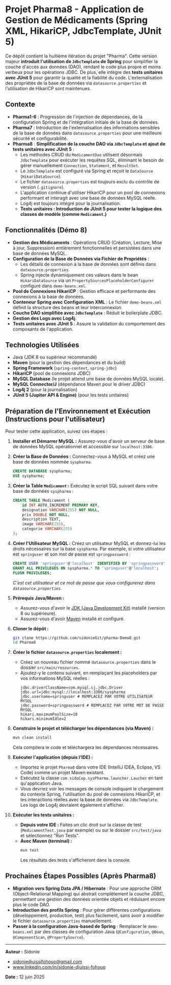 # Projet Pharma8 - Application de Gestion de Médicaments (Spring XML, HikariCP, JdbcTemplate, **JUnit 5**)

Ce dépôt contient la huitième itération du projet "Pharma". Cette version majeur **introduit l'utilisation de `JdbcTemplate` de Spring** pour simplifier la couche d'accès aux données (DAO), rendant le code plus propre et moins verbeux pour les opérations JDBC. De plus, elle intègre des **tests unitaires avec JUnit 5** pour garantir la qualité et la fiabilité du code. L'externalisation des propriétés de la base de données via `datasource.properties` et l'utilisation de HikariCP sont maintenues.

## Contexte

- **Pharma1-6** : Progression de l'injection de dépendances, de la configuration Spring et de l'intégration initiale de la base de données.
- **Pharma7** : Introduction de l'externalisation des informations sensibles de la base de données dans `datasource.properties` pour une meilleure sécurité et configurabilité.
- **Pharma8** : **Simplification de la couche DAO via `JdbcTemplate` et ajout de tests unitaires avec JUnit 5** :
  - Les méthodes CRUD du `MedicamentDao` utilisent désormais `JdbcTemplate` pour exécuter les requêtes SQL, éliminant le besoin de gérer manuellement `Connection`, `Statement`, et `ResultSet`.
  - Le `JdbcTemplate` est configuré via Spring et reçoit le `DataSource` (`HikariDataSource`).
  - Le fichier `datasource.properties` est toujours exclu du contrôle de version (`.gitignore`).
  - L'application continue d'utiliser HikariCP pour un pool de connexions performant et interagit avec une base de données MySQL réelle.
  - Log4j est toujours intégré pour la journalisation.
  - **Tests unitaires : Introduction de JUnit 5 pour tester la logique des classes de modèle (comme `Medicament`.)**

## Fonctionnalités (Démo 8)

- **Gestion des Médicaments** : Opérations CRUD (Création, Lecture, Mise à jour, Suppression) entièrement fonctionnelles et persistées dans une base de données MySQL.
- **Configuration de la Base de Données via Fichier de Propriétés** :
  - Les détails de connexion à la base de données sont définis dans `datasource.properties`.
  - Spring injecte dynamiquement ces valeurs dans le bean `HikariDataSource` via un `PropertySourcesPlaceholderConfigurer` configuré dans `demo-beans.xml`.
- **Pool de Connexions HikariCP** : Gestion efficace et performante des connexions à la base de données.
- **Conteneur Spring avec Configuration XML** : Le fichier `demo-beans.xml` définit la structure des beans et leur interconnexion.
- **Couche DAO simplifiée avec `JdbcTemplate`** : Réduit le boilerplate JDBC.
- **Gestion des Logs avec Log4j**.
- **Tests unitaires avec JUnit 5** : Assure la validation du comportement des composants de l'application.

## Technologies Utilisées

- Java (JDK 8 ou supérieur recommandé)
- **Maven** (pour la gestion des dépendances et du build)
- **Spring Framework** (`spring-context`, `spring-jdbc`)
- **HikariCP** (pool de connexions JDBC)
- **MySQL Database** (le projet attend une base de données MySQL locale).
- **MySQL Connector/J** (dépendance Maven pour le driver JDBC)
- **Log4j 2** (pour la journalisation)
- **JUnit 5 (Jupiter API & Engine)** (pour les tests unitaires)

## Préparation de l'Environnement et Exécution (Instructions pour l'utilisateur)

Pour tester cette application, suivez ces étapes :

1.  **Installer et Démarrer MySQL :** Assurez-vous d'avoir un serveur de base de données MySQL opérationnel et accessible sur `localhost:3306`.

2.  **Créer la Base de Données :** Connectez-vous à MySQL et créez une base de données nommée `syspharma`.

    ```sql
    CREATE DATABASE syspharma;
    USE syspharma;
    ```

3.  **Créer la Table `Medicament` :** Exécutez le script SQL suivant dans votre base de données `syspharma` :

    ```sql
    CREATE TABLE Medicament (
        id INT AUTO_INCREMENT PRIMARY KEY,
        designation VARCHAR(255) NOT NULL,
        prix DOUBLE NOT NULL,
        description TEXT,
        image VARCHAR(255),
        categorie VARCHAR(255)
    );
    ```

4.  **Créer l'Utilisateur MySQL :** Créez un utilisateur MySQL et donnez-lui les droits nécessaires sur la base `syspharma`. Par exemple, si votre utilisateur est `springuser` et son mot de passe est `springpassword` :

    ```sql
    CREATE USER 'springuser'@'localhost' IDENTIFIED BY 'springpassword';
    GRANT ALL PRIVILEGES ON syspharma.* TO 'springuser'@'localhost';
    FLUSH PRIVILEGES;
    ```

    _C'est cet utilisateur et ce mot de passe que vous configurerez dans `datasource.properties`._

5.  **Prérequis Java/Maven :**

    - Assurez-vous d'avoir le [JDK (Java Development Kit)](https://www.oracle.com/java/technologies/downloads/) installé (version 8 ou supérieure).
    - Assurez-vous d'avoir [Maven](https://maven.apache.org/download.cgi) installé et configuré.

6.  **Cloner le dépôt :**

    ```bash
    git clone https://github.com/sidonieGit/pharma-Demo8.git
    cd Pharma8
    ```

7.  **Créer le fichier `datasource.properties` localement :**

    - Créez un nouveau fichier nommé `datasource.properties` dans le dossier `src/main/resources`.
    - Ajoutez-y le contenu suivant, en remplaçant les placeholders par vos informations MySQL réelles :
      ```properties
      jdbc.driverClassName=com.mysql.cj.jdbc.Driver
      jdbc.url=jdbc:mysql://localhost:3306/syspharma
      jdbc.username=springuser # REMPLACEZ PAR VOTRE UTILISATEUR MYSQL
      jdbc.password=springpassword # REMPLACEZ PAR VOTRE MOT DE PASSE MYSQL
      hikari.maximumPoolSize=10
      hikari.minimumIdle=2
      ```

8.  **Construire le projet et télécharger les dépendances (via Maven) :**

    ```bash
    mvn clean install
    ```

    Cela compilera le code et téléchargera les dépendances nécessaires.

9.  **Exécuter l'application (depuis l'IDE) :**

    - Importez le projet `Pharma8` dans votre IDE (IntelliJ IDEA, Eclipse, VS Code) comme un projet Maven existant.
    - Exécutez la classe `com.sidoCop.sysPharma.launcher.Laucher` en tant qu'application Java.
    - Vous devriez voir les messages de console indiquant le chargement du contexte Spring, l'utilisation du pool de connexions HikariCP, et les interactions réelles avec la base de données via `JdbcTemplate`. Les logs de Log4j devraient également s'afficher.

10. **Exécuter les tests unitaires :**
    - **Depuis votre IDE :** Faites un clic droit sur la classe de test (`MedicamentTest.java` par exemple) ou sur le dossier `src/test/java` et sélectionnez "Run Tests".
    - **Avec Maven (terminal) :**
      ```bash
      mvn test
      ```
      Les résultats des tests s'afficheront dans la console.

## Prochaines Étapes Possibles (Après Pharma8)

- **Migration vers Spring Data JPA / Hibernate** : Pour une approche ORM (Object-Relational Mapping) qui abstrait complètement la couche JDBC, permettant une gestion des données orientée objets et réduisant encore plus le code DAO.
- **Introduction des profils Spring** : Pour gérer différentes configurations (développement, production, test) plus facilement, sans avoir à modifier le fichier `datasource.properties` manuellement.
- **Passer à la configuration Java-based de Spring** : Remplacer le `demo-beans.xml` par des classes de configuration Java (`@Configuration`, `@Bean`, `@ComponentScan`, `@PropertySource`).

---



**Auteur :** Sidonie 
- sidoniedjuissifohouo@gmail.com
- www.linkedin.com/in/sidonie-djuissi-fohouo

**Date :** 12 juin 2025


